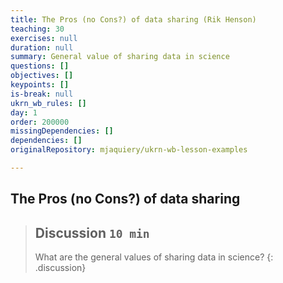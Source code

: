 ```yaml
---
title: The Pros (no Cons?) of data sharing (Rik Henson)
teaching: 30
exercises: null
duration: null
summary: General value of sharing data in science
questions: []
objectives: []
keypoints: []
is-break: null
ukrn_wb_rules: []
day: 1
order: 200000
missingDependencies: []
dependencies: []
originalRepository: mjaquiery/ukrn-wb-lesson-examples

---
```

## The Pros (no Cons?) of data sharing

> ## Discussion `10 min`
> What are the general values of sharing data in science?
{: .discussion}
